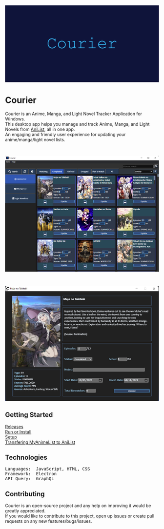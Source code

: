 

<p align="center"><a href="#"><img src="https://github.com/ReStartQ/Courier/blob/main/Preview/CourierBanner.png" alt="drawing" width="640"/></a></p>

# Courier
Courier is an Anime, Manga, and Light Novel Tracker Application for Windows. 
<br>
This desktop app helps you manage and track Anime, Manga, and Light Novels from [AniList](https://anilist.co/home), all in one app.  
An engaging and friendly user experience for updating your anime/manga/light novel lists.

<br>

![MAIN WINDOW](https://github.com/ReStartQ/Courier/blob/main/Preview/MainWindowPreview.png)

<br>

<p align="center">
  <img src="https://github.com/ReStartQ/Courier/blob/main/Preview/ExtraInfoWindowPreview.png" />
</p>

## Getting Started
[Releases](https://github.com/ReStartQ/Courier/releases)
<br>
[Run or Install](https://github.com/ReStartQ/Courier/blob/main/RunOrInstall.md)
<br>
[Setup](https://github.com/ReStartQ/Courier/blob/main/HELP.md)
<br>
[Transfering MyAnimeList to AniList](https://github.com/ReStartQ/Courier/blob/main/Info/MyAnimeListTransferAniList.md)

## Technologies
<pre>
Languages:  JavaScript, HTML, CSS
Framework:  Electron
API Query:  GraphQL
</pre>

## Contributing
Courier is an open-source project and any help on improving it would be greatly appreciated. 
<br>
If you would like to contribute to this project, open up issues or create pull requests on any new features/bugs/issues.
